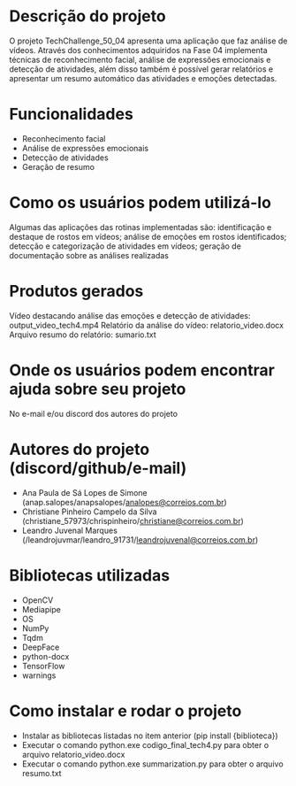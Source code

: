 # Descrição do projeto

O projeto TechChallenge_50_04 apresenta uma aplicação que faz análise de vídeos. 
Através dos conhecimentos adquiridos na Fase 04 implementa técnicas de reconhecimento facial, análise de expressões emocionais e detecção de atividades, além disso também é possível gerar relatórios  e apresentar um resumo automático das atividades e emoções detectadas.


# Funcionalidades

- Reconhecimento facial
- Análise de expressões emocionais
- Detecção de atividades
- Geração de resumo


# Como os usuários podem utilizá-lo

Algumas das aplicações das rotinas implementadas são: identificação e destaque de rostos em vídeos; análise de emoções em rostos identificados; detecção e categorização de atividades em vídeos; geração de documentação sobre as análises realizadas


# Produtos gerados

Vídeo destacando análise das emoções e detecção de atividades: output_video_tech4.mp4
Relatório da análise do vídeo: relatorio_video.docx
Arquivo resumo do relatório: sumario.txt


# Onde os usuários podem encontrar ajuda sobre seu projeto

No e-mail e/ou discord dos autores do projeto


# Autores do projeto (discord/github/e-mail)

- Ana Paula de Sá Lopes de Simone (anap.salopes/anapsalopes/analopes@correios.com.br)
- Christiane Pinheiro Campelo da Silva (christiane_57973/chrispinheiro/christiane@correios.com.br)
- Leandro Juvenal Marques (/leandrojuvmar/leandro_91731/leandrojuvenal@correios.com.br)


# Bibliotecas utilizadas

- OpenCV
- Mediapipe
- OS
- NumPy
- Tqdm
- DeepFace
- python-docx
- TensorFlow
- warnings


# Como instalar e rodar o projeto

- Instalar as bibliotecas listadas no item anterior (pip install {biblioteca})
- Executar o comando python.exe codigo_final_tech4.py para obter o arquivo relatorio_video.docx
- Executar o comando python.exe summarization.py para obter o arquivo resumo.txt
